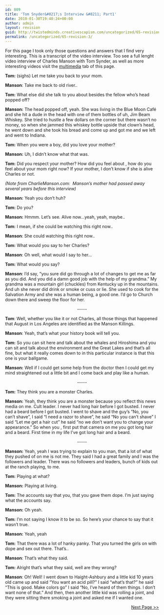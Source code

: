 ```yaml
---
id: 809
title: 'Tom Snyder&#8217;s Interview &#8211; Part1'
date: 2010-01-30T19:40:24+00:00
author: admin
layout: revision
guid: http://twistedminds.creativescapism.com/uncategorized/65-revision-3/
permalink: /uncategorized/65-revision-3/
---
```

<p class="dropcap-first">
  For this page I took only those questions and answers that I find very interesting. This is a transcript of the video interview. Too see a full lenght video interview of Charles Manson with Tom Synder, as well as more interesting videos visit the <a href="CMmultimedia.php" title="pictured, video and audio recording">multimedia</a> tab of this page.
</p>

**Tom:** (sighs) Let me take you back to your mom.

**Manson**: Take me back to old river..

**Tom:** What else did she talk to you about besides the fellow who’s head popped off?

**Manson:** The head popped off, yeah. She was living in the Blue Moon Café and she hit a dude in the head with one of them bottles of uh, Jim Beam Whiskey. She tried to hustle a few dollars on the corner but there wasn’t no money, so when she jammed this whiskey bottle upside that clown&#8217;s head, he went down and she took his bread and come up and got me and we left and went to Indiana.

**Tom:** When you were a boy, did you love your mother?

**Manson:** Uh, I didn’t know what that was. 

**Tom:** Did you respect your mother? How did you feel about , how do you feel about your mom right now? If your mother, I don’t know if she is alive Charles or not.

_(Note from CharlieManson.com:&nbsp; Manson&#8217;s mother had passed away several years before this interview)_

**Manson:** Yeah you don’t huh?

**Tom:** Do you?

**Manson:** Hmmm. Let’s see. Alive now…yeah, yeah, maybe..

**Tom:** I mean, if she could be watching this right now..

**Manson**: She could watching this right now..

**Tom:** What would you say to her Charles?

**Manson**: Oh well, what would I say to her…

**Tom:** What would you say?

**Manson**: I’d say, “you sure did go through a lot of changes to get me as far as you did. And you did a damn good job with the help of my grandma.” My grandma was a mountain girl (chuckles) from Kentucky up in the mountains. And uh she never did drink or smoke or cuss or lie. She used to cook for the Salvation Army and she was a human being, a good one. I’d go to Church down there and sweep the floor for her.

<p style="text-align:center;">
  &#45;&#45;&#45;&#45;&#45;
</p>

**Tom**: Well, whether you like it or not Charles, all those things that happened that August in Los Angeles are identified as the Manson Killings.

**Manson**: Yeah, that’s what your history book will tell you.

**Tom:** So you can sit here and talk about the whales and Hiroshima and you can sit and talk about the environment and the Great Lakes and that’s all fine, but what it really comes down to in this particular instance is that this one is your ballgame.

**Manson:** Well if I could get some help from the doctor then I could get my mind straightened out a little bit and I come back and play like a human.

<p style="text-align:center;">
  &#45;&#45;&#45;&#45;&#45;
</p>

**Tom:** They think you are a monster Charles.

**Manson:** Yeah, they think you are a monster because you reflect this news media on me. Cult leader. I never had long hair before I got busted. I never had a beard before I got busted. I went to shave and the guy’s “No, you can’t shave”, I said “I need a razor to shave”, he said “No you can’t shave” I said “Let me get a hair cut” he said “no we don’t want you to change your appearance.” So when you , first put that camera on me you got long hair and a beard. First time in my life I’ve got long hair and a beard.

<p style="text-align:center;">
  &#45;&#45;&#45;&#45;&#45;
</p>

**Manson:** Yeah, yeah I was trying to explain to you man, that a lot of what they pushed of on me is not me. They said I had a great family and I was the followers and leader. There was no followers and leaders, bunch of kids out at the ranch playing, to me.

**Tom:** Playing at what?

**Manson:** Playing at living.

**Tom:** The accounts say that you, that you gave them dope. I’m just saying what the accounts say.

**Manson:** Oh yeah.

**Tom:** I’m not saying I know it to be so. So here’s your chance to say that it wasn’t true.

**Manson:** Yeah, yeah

**Tom:** That there was a lot of hanky panky. That you turned the girls on with dope and sex out there. That’s..

**Manson**: That’s what they said.

**Tom:** Alright that’s what they said, well are they wrong?

**Manson**: Oh! Well! I went down to Haight-Ashbury and a little kid 10 years old came up and said “You want an acid pill?” I said “what’s that?” he said “This is good. Make colors go” I said “No, I’ve heard of them things. I don’t want none of that.” And then, then another little kid was rolling a joint, and they were sitting there smoking a joint and asked me if I wanted one. 

<p style="text-align: right;">
  <a href="/serial-killers/charles-manson/CM-miscellaneous2/" title="Charles Manson Interview, part 2">Next Page >></a>
</p>